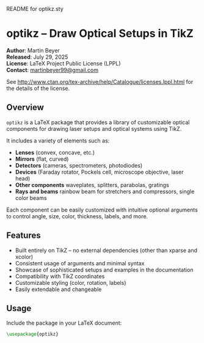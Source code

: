 README for optikz.sty

# optikz – Draw Optical Setups in TikZ

**Author**: Martin Beyer  
**Released**: July 29, 2025  
**License**: LaTeX Project Public License (LPPL)  
**Contact**: martinbeyer99@gmail.com

See http://www.ctan.org/tex-archive/help/Catalogue/licenses.lppl.html for the details of the license.

## Overview

`optikz` is a LaTeX package that provides a library of customizable optical components for drawing laser setups and optical systems using TikZ.

It includes a variety of elements such as:
- **Lenses** (convex, concave, etc.)
- **Mirrors** (flat, curved)
- **Detectors** (cameras, spectrometers, photodiodes)
- **Devices** (Faraday rotator, Pockels cell, microscope objective, laser head)
- **Other components** waveplates, splitters, parabolas, gratings
- **Rays and beams** rainbow beam for stretchers and compressors, single color beams

Each component can be easily customized with intuitive optional arguments to control angle, size, color, thickness, labels, and more.

## Features

- Built entirely on TikZ – no external dependencies (other than xparse and xcolor)
- Consistent usage of arguments and minimal syntax
- Showcase of sophisticated setups and examples in the documentation
- Compatibility with TikZ coordinates
- Customizable styling (color, rotation, labels)
- Easily extendable and changeable

## Usage

Include the package in your LaTeX document:

```latex
\usepackage{optikz}